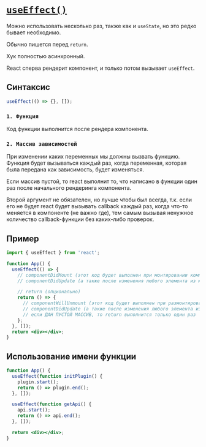 # [`useEffect()`](../index.md)

Можно использовать несколько раз, также как и `useState`, но это редко бывает необходимо.

Обычно пишется перед `return`.

Хук полностью асинхронный.

React сперва рендерит компонент, и только потом вызывает `useEffect`.

## Синтаксис

```jsx
useEffect(() => {}, []);
```

### `1. Функция`

Код функции выполнится после рендера компонента.

### `2. Массив зависимостей`

При изменении каких переменных мы должны вызвать функцию. Функция будет вызываться каждый раз, когда переменная, которая была передана как зависимость, будет изменяться.

Если массив пустой, то react выполнит то, что написано в функции один раз после начального рендеринга компонента.

Второй аргумент не обязателен, но лучше чтобы был всегда, т.к. если его не будет react будет вызывать callback каждый раз, когда что-то меняется в компоненте (не важно где), тем самым вызывая ненужное количество callback-функции без каких-либо проверок.

## Пример

```jsx
import { useEffect } from 'react';

function App() {
  useEffect(() => {
    // componentDidMount (этот код будет выполнен при монтировании компонента)
    // componentDidUpdate (а также после изменения любого элемента из массива зависимостей)

    // return (опционально)
    return () => {
      // componentWillUnmount (этот код будет выполнен при размонтировании компонента)
      // componentDidUpdate (а также после изменения любого элемента из массива зависимостей)
      // если ДАН ПУСТОЙ МАССИВ, то return выполнится только один раз
    };
  }, []);
  return <div></div>;
}
```

## Использование имени функции

```jsx
function App() {
  useEffect(function initPlugin() {
    plugin.start();
    return () => plugin.end();
  }, []);

  useEffect(function getApi() {
    api.start();
    return () => api.end();
  }, []);

  return <div></div>;
}
```
